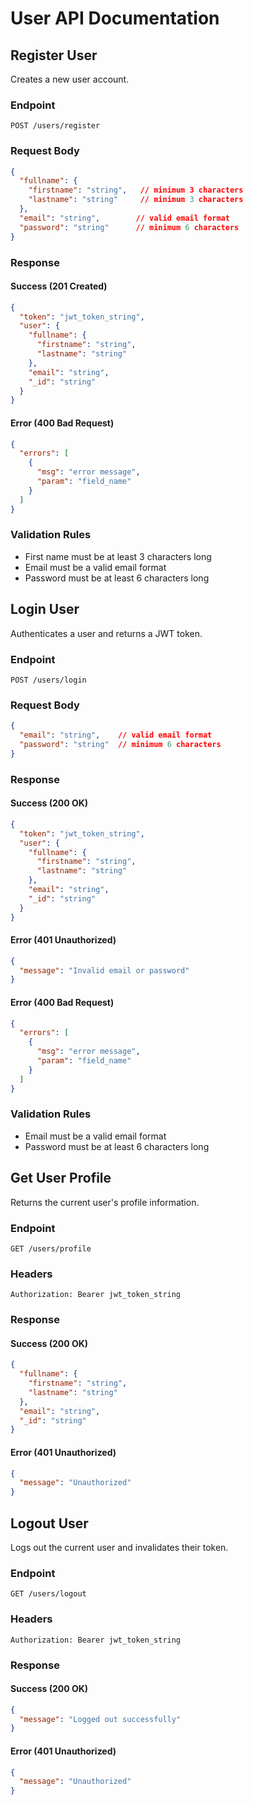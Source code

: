 # User API Documentation

## Register User
Creates a new user account.

### Endpoint
```
POST /users/register
```

### Request Body
```json
{
  "fullname": {
    "firstname": "string",   // minimum 3 characters
    "lastname": "string"     // minimum 3 characters
  },
  "email": "string",        // valid email format
  "password": "string"      // minimum 6 characters
}
```

### Response

#### Success (201 Created)
```json
{
  "token": "jwt_token_string",
  "user": {
    "fullname": {
      "firstname": "string",
      "lastname": "string"
    },
    "email": "string",
    "_id": "string"
  }
}
```

#### Error (400 Bad Request)
```json
{
  "errors": [
    {
      "msg": "error message",
      "param": "field_name"
    }
  ]
}
```

### Validation Rules
- First name must be at least 3 characters long
- Email must be a valid email format
- Password must be at least 6 characters long

## Login User
Authenticates a user and returns a JWT token.

### Endpoint
```
POST /users/login
```

### Request Body
```json
{
  "email": "string",    // valid email format
  "password": "string"  // minimum 6 characters
}
```

### Response

#### Success (200 OK)
```json
{
  "token": "jwt_token_string",
  "user": {
    "fullname": {
      "firstname": "string",
      "lastname": "string"
    },
    "email": "string",
    "_id": "string"
  }
}
```

#### Error (401 Unauthorized)
```json
{
  "message": "Invalid email or password"
}
```

#### Error (400 Bad Request)
```json
{
  "errors": [
    {
      "msg": "error message",
      "param": "field_name"
    }
  ]
}
```

### Validation Rules
- Email must be a valid email format
- Password must be at least 6 characters long

## Get User Profile
Returns the current user's profile information.

### Endpoint
```
GET /users/profile
```

### Headers
```
Authorization: Bearer jwt_token_string
```

### Response

#### Success (200 OK)
```json
{
  "fullname": {
    "firstname": "string",
    "lastname": "string"
  },
  "email": "string",
  "_id": "string"
}
```

#### Error (401 Unauthorized)
```json
{
  "message": "Unauthorized"
}
```

## Logout User
Logs out the current user and invalidates their token.

### Endpoint
```
GET /users/logout
```

### Headers
```
Authorization: Bearer jwt_token_string
```

### Response

#### Success (200 OK)
```json
{
  "message": "Logged out successfully"
}
```

#### Error (401 Unauthorized)
```json
{
  "message": "Unauthorized"
}
```
